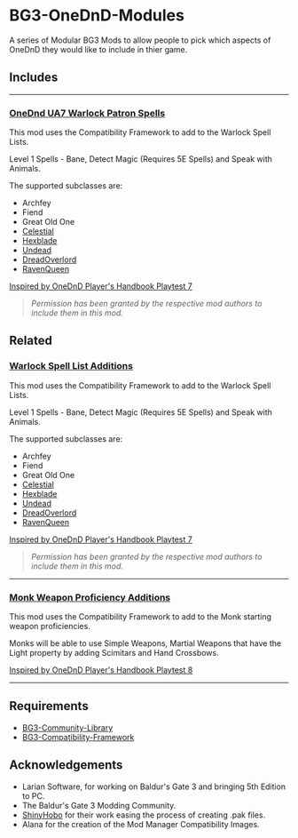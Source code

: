 # BG3-OneDnD-Modules

A series of Modular BG3 Mods to allow people to pick which aspects of OneDnD they would like to include in thier game.

## Includes

---

### [OneDnd UA7 Warlock Patron Spells](https://www.nexusmods.com/baldursgate3/mods/5203)

This mod uses the Compatibility Framework to add to the Warlock Spell Lists.

Level 1 Spells - Bane, Detect Magic (Requires 5E Spells) and Speak with Animals.

The supported subclasses are:
- Archfey
- Fiend
- Great Old One
- [Celestial](https://www.nexusmods.com/baldursgate3/mods/1567)
- [Hexblade](https://www.nexusmods.com/baldursgate3/mods/1100)
- [Undead](https://www.nexusmods.com/baldursgate3/mods/3045)
- [DreadOverlord](https://www.nexusmods.com/baldursgate3/mods/394)
- [RavenQueen](https://www.nexusmods.com/baldursgate3/mods/1895)

[Inspired by OneDnD Player's Handbook Playtest 7](https://www.dndbeyond.com/sources/ua/ph-playtest-7)

> *Permission has been granted by the respective mod authors to include them in this mod.*

## Related

### [Warlock Spell List Additions](https://www.nexusmods.com/baldursgate3/mods/3942)

This mod uses the Compatibility Framework to add to the Warlock Spell Lists.

Level 1 Spells - Bane, Detect Magic (Requires 5E Spells) and Speak with Animals.

The supported subclasses are:
- Archfey
- Fiend
- Great Old One
- [Celestial](https://www.nexusmods.com/baldursgate3/mods/1567)
- [Hexblade](https://www.nexusmods.com/baldursgate3/mods/1100)
- [Undead](https://www.nexusmods.com/baldursgate3/mods/3045)
- [DreadOverlord](https://www.nexusmods.com/baldursgate3/mods/394)
- [RavenQueen](https://www.nexusmods.com/baldursgate3/mods/1895)

[Inspired by OneDnD Player's Handbook Playtest 7](https://www.dndbeyond.com/sources/ua/ph-playtest-7)

> *Permission has been granted by the respective mod authors to include them in this mod.*

---

### [Monk Weapon Proficiency Additions](https://www.nexusmods.com/baldursgate3/mods/4720)

This mod uses the Compatibility Framework to add to the Monk starting weapon proficiencies.

Monks will be able to use Simple Weapons, Martial Weapons that have the Light property by adding Scimitars and Hand Crossbows.

[Inspired by OneDnD Player's Handbook Playtest 8](https://www.dndbeyond.com/sources/ua/ph-playtest-8)

---

## Requirements
- [BG3-Community-Library](https://github.com/BG3-Community-Library-Team/BG3-Community-Library)
- [BG3-Compatibility-Framework](https://github.com/BG3-Community-Library-Team/BG3-Compatibility-Framework)

## Acknowledgements
- Larian Software, for working on Baldur's Gate 3 and bringing 5th Edition to PC.
- The Baldur's Gate 3 Modding Community.
- [ShinyHobo](https://github.com/ShinyHobo) for their work easing the process of creating .pak files.
- Alana for the creation of the Mod Manager Compatibility Images.